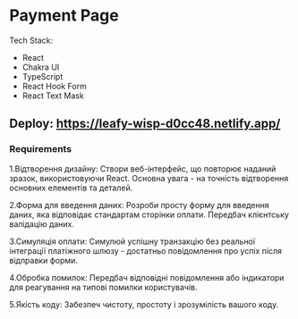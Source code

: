 # Payment Page

Tech Stack:
- React
- Chakra UI
- TypeScript
- React Hook Form
- React Text Mask

## Deploy: https://leafy-wisp-d0cc48.netlify.app/

### Requirements
1.Відтворення дизайну: Створи веб-інтерфейс, що повторює наданий зразок, використовуючи React. Основна увага - на точність відтворення основних елементів та деталей.

2.Форма для введення даних: Розроби просту форму для введення даних, яка відповідає стандартам сторінки оплати. Передбач клієнтську валідацію даних.

3.Симуляція оплати: Симулюй успішну транзакцію без реальної інтеграції платіжного шлюзу - достатньо повідомлення про успіх після відправки форми.

4.Обробка помилок: Передбач відповідні повідомлення або індикатори для реагування на типові помилки користувачів.

5.Якість коду: Забезпеч чистоту, простоту і зрозумілість вашого коду.
